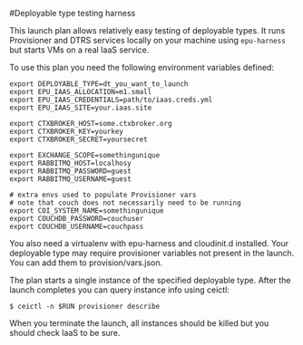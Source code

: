 #Deployable type testing harness

This launch plan allows relatively easy testing of deployable types. It runs
Provisioner and DTRS services locally on your machine using ``epu-harness``
but starts VMs on a real IaaS service.

To use this plan you need the following environment variables defined:

    export DEPLOYABLE_TYPE=dt_you_want_to_launch
    export EPU_IAAS_ALLOCATION=m1.small
    export EPU_IAAS_CREDENTIALS=path/to/iaas.creds.yml
    export EPU_IAAS_SITE=your.iaas.site

    export CTXBROKER_HOST=some.ctxbroker.org
    export CTXBROKER_KEY=yourkey
    export CTXBROKER_SECRET=yoursecret

    export EXCHANGE_SCOPE=somethingunique
    export RABBITMQ_HOST=localhosy
    export RABBITMQ_PASSWORD=guest
    export RABBITMQ_USERNAME=guest

    # extra envs used to populate Provisioner vars
    # note that couch does not necessarily need to be running
    export COI_SYSTEM_NAME=somethingunique
    export COUCHDB_PASSWORD=couchuser
    export COUCHDB_USERNAME=couchpass

You also need a virtualenv with epu-harness and cloudinit.d installed. Your
deployable type may require provisioner variables not present in the launch.
You can add them to provision/vars.json.

The plan starts a single instance of the specified deployable type. After the
launch completes you can query instance info using ceictl:

    $ ceictl -n $RUN provisioner describe

When you terminate the launch, all instances should be killed but you should
check IaaS to be sure.
